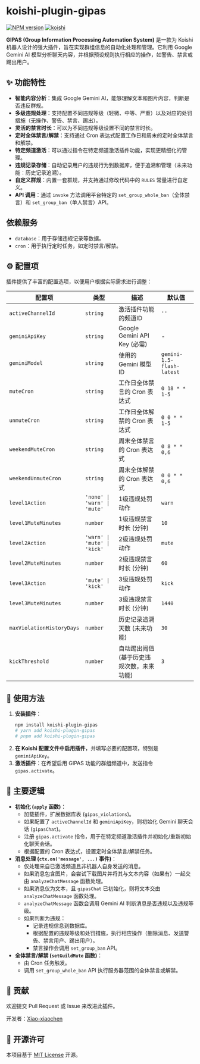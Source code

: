 # koishi-plugin-gipas

[![NPM version](https://img.shields.io/npm/v/koishi-plugin-gipas?style=flat-square)](https://www.npmjs.com/package/koishi-plugin-gipas)
[![koishi](https://img.shields.io/badge/koishi-%5E4.17.2-blue?style=flat-square)](https://koishi.chat/)

**GIPAS (Group Information Processing Automation System)** 是一款为 Koishi 机器人设计的强大插件，旨在实现群组信息的自动化处理和管理。它利用 Google Gemini AI 模型分析聊天内容，并根据预设规则执行相应的操作，如警告、禁言或踢出用户。

## ✨ 功能特性

- **智能内容分析**：集成 Google Gemini AI，能够理解文本和图片内容，判断是否违反群规。
- **多级违规处理**：支持配置不同违规等级（轻微、中等、严重）以及对应的处罚措施（无操作、警告、禁言、踢出）。
- **灵活的禁言时长**：可以为不同违规等级设置不同的禁言时长。
- **定时全体禁言/解禁**：支持通过 Cron 表达式配置工作日和周末的定时全体禁言和解禁。
- **特定频道激活**：可以通过指令在特定频道激活插件功能，实现更精细化的管理。
- **违规记录存储**：自动记录用户的违规行为到数据库，便于追溯和管理（未来功能：历史记录追溯）。
- **自定义群规**：内置一套群规，并支持通过修改代码中的 `RULES` 常量进行自定义。
- **API 调用**：通过 `invoke` 方法调用平台特定的 `set_group_whole_ban`（全体禁言）和 `set_group_ban`（单人禁言）API。

## 依赖服务

- `database`：用于存储违规记录等数据。
- `cron`：用于执行定时任务，如定时禁言/解禁。

## ⚙️ 配置项

插件提供了丰富的配置选项，以便用户根据实际需求进行调整：

| 配置项                  | 类型                         | 描述                                       | 默认值                       |
| ----------------------- | ---------------------------- | ------------------------------------------ | ---------------------------- |
| `activeChannelId`       | `string`                     | 激活插件功能的频道ID                       | `''`                         |
| `geminiApiKey`          | `string`                     | Google Gemini API Key (必需)                | -                            |
| `geminiModel`           | `string`                     | 使用的 Gemini 模型 ID                      | `gemini-1.5-flash-latest`    |
| `muteCron`              | `string`                     | 工作日全体禁言的 Cron 表达式               | `0 18 * * 1-5`               |
| `unmuteCron`            | `string`                     | 工作日全体解禁的 Cron 表达式               | `0 0 * * 1-5`                |
| `weekendMuteCron`       | `string`                     | 周末全体禁言的 Cron 表达式                 | `0 8 * * 0,6`                |
| `weekendUnmuteCron`     | `string`                     | 周末全体解禁的 Cron 表达式                 | `0 0 * * 0,6`                |
| `level1Action`          | `'none' \| 'warn' \| 'mute'` | 1级违规处罚动作                            | `warn`                       |
| `level1MuteMinutes`     | `number`                     | 1级违规禁言时长 (分钟)                     | `10`                         |
| `level2Action`          | `'warn' \| 'mute' \| 'kick'` | 2级违规处罚动作                            | `mute`                       |
| `level2MuteMinutes`     | `number`                     | 2级违规禁言时长 (分钟)                     | `60`                         |
| `level3Action`          | `'mute' \| 'kick'`         | 3级违规处罚动作                            | `kick`                       |
| `level3MuteMinutes`     | `number`                     | 3级违规禁言时长 (分钟)                     | `1440`                       |
| `maxViolationHistoryDays` | `number`                     | 历史记录追溯天数 (未来功能)                | `30`                         |
| `kickThreshold`         | `number`                     | 自动踢出阈值 (基于历史违规次数，未来功能) | `3`                          |

## 🚀 使用方法

1.  **安装插件**：
    ```bash
    npm install koishi-plugin-gipas
    # yarn add koishi-plugin-gipas
    # pnpm add koishi-plugin-gipas
    ```
2.  **在 Koishi 配置文件中启用插件**，并填写必要的配置项，特别是 `geminiApiKey`。
3.  **激活插件**：在希望启用 GIPAS 功能的群组频道中，发送指令 `gipas.activate`。

## 📝 主要逻辑

-   **初始化 (`apply` 函数)**：
    -   加载插件，扩展数据库表 (`gipas_violations`)。
    -   如果配置了 `activeChannelId` 和 `geminiApiKey`，则初始化 Gemini 聊天会话 (`gipasChat`)。
    -   注册 `gipas.activate` 指令，用于在特定频道激活插件并初始化/重新初始化聊天会话。
    -   根据配置的 Cron 表达式，设置定时全体禁言/解禁任务。
-   **消息处理 (`ctx.on('message', ...)` 事件)**：
    -   仅处理来自已激活频道且非机器人自身发送的消息。
    -   如果消息包含图片，会尝试下载图片并将其与文本内容（如果有）一起交由 `analyzeChatMessage` 函数处理。
    -   如果消息仅为文本，且 `gipasChat` 已初始化，则将文本交由 `analyzeChatMessage` 函数处理。
    -   `analyzeChatMessage` 函数会调用 Gemini AI 判断消息是否违规以及违规等级。
    -   如果判断为违规：
        -   记录违规信息到数据库。
        -   根据配置的违规等级和处罚措施，执行相应操作（删除消息、发送警告、禁言用户、踢出用户）。
        -   禁言操作会调用 `set_group_ban` API。
-   **全体禁言/解禁 (`setGuildMute` 函数)**：
    -   由 Cron 任务触发。
    -   调用 `set_group_whole_ban` API 执行服务器范围的全体禁言或解禁。

## 🤝 贡献

欢迎提交 Pull Request 或 Issue 来改进此插件。

开发者：[Xiao-xiaochen](https://github.com/Xiao-xiaochen)

## 📄 开源许可

本项目基于 [MIT License](LICENSE) 开源。
